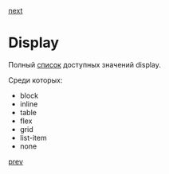 <a href="06.md">next</a>
<h1>
Display
</h1>

<div>
Полный <a href="https://developer.mozilla.org/en-US/docs/Web/CSS/display">список</a> доступных значений display.

Среди которых:
</div>

<ul>
<li>
block
</li>
<li>
inline
</li>
<li>
table
</li>
<li>
flex
</li>
<li>
grid
</li>
<li>
list-item
</li>
<li>
none
</li>
</ul>

<a href="04.md">prev</a>